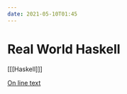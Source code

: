 ```yaml
---
date: 2021-05-10T01:45
---
```


# Real World Haskell

[[[Haskell]]]

[On line text](http://book.realworldhaskell.org/read/why-functional-programming-why-haskell.html)